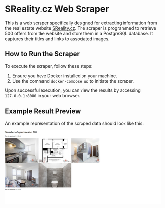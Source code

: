 # SReality.cz Web Scraper

This is a web scraper specifically designed for extracting information from the real estate website [SReality.cz](https://www.sreality.cz/). The scraper is programmed to retrieve 500 offers from the website and store them in a PostgreSQL database. It captures their titles and links to associated images.

## How to Run the Scraper

To execute the scraper, follow these steps:

1. Ensure you have Docker installed on your machine.
2. Use the command `docker-compose up` to initiate the scraper.

Upon successful execution, you can view the results by accessing `127.0.0.1:8080` in your web browser.

## Example Result Preview

An example representation of the scraped data should look like this:

![Sample Scraper Result](assets/example.png)